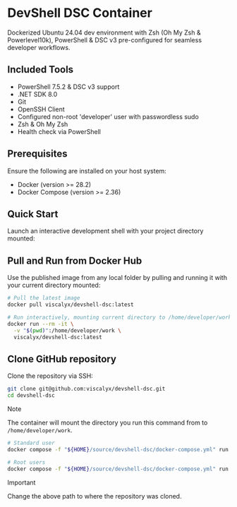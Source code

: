 # DevShell DSC Container

Dockerized Ubuntu 24.04 dev environment with Zsh (Oh My Zsh & Powerlevel10k), PowerShell & DSC v3 pre-configured for seamless developer workflows.

## Included Tools

- PowerShell 7.5.2 & DSC v3 support
- .NET SDK 8.0
- Git
- OpenSSH Client
- Configured non-root 'developer' user with passwordless sudo
- Zsh & Oh My Zsh
- Health check via PowerShell

## Prerequisites

Ensure the following are installed on your host system:

- Docker (version >= 28.2)
- Docker Compose (version >= 2.36)

## Quick Start

Launch an interactive development shell with your project directory mounted:

## Pull and Run from Docker Hub

Use the published image from any local folder by pulling and running it with your current directory mounted:

```bash
# Pull the latest image
docker pull viscalyx/devshell-dsc:latest

# Run interactively, mounting current directory to /home/developer/work
docker run --rm -it \
  -v "$(pwd)":/home/developer/work \
  viscalyx/devshell-dsc:latest
```

## Clone GitHub repository

Clone the repository via SSH:

```bash
git clone git@github.com:viscalyx/devshell-dsc.git
cd devshell-dsc
```

>[!NOTE]
>The container will mount the directory you run this command from to `/home/developer/work`.

```bash
# Standard user
docker compose -f "${HOME}/source/devshell-dsc/docker-compose.yml" run --rm dev

# Root users
docker compose -f "${HOME}/source/devshell-dsc/docker-compose.yml" run --rm --user root dev
```

>[!IMPORTANT]
> Change the above path to where the repository was cloned.
